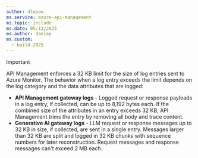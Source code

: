 ```yaml
---
author: dlepow
ms.service: azure-api-management
ms.topic: include
ms.date: 05/13/2025
ms.author: danlep
ms.custom:
  - build-2025
---
```


> [!IMPORTANT]
> API Management enforces a 32 KB limit for the size of log entries sent to Azure Monitor. The behavior when a log entry exceeds the limit depends on the log category and the data attributes that are logged:
> * **API Management gateway logs** - Logged request or response payloads in a log entry, if collected, can be up to 8,192 bytes each. If the combined size of the attributes in an entry exceeds 32 KB, API Management trims the entry by removing all body and trace content. 
> * **Generative AI gateway logs** - LLM request or response messages up to 32 KB in size, if collected, are sent in a single entry. Messages larger than 32 KB are split and logged in 32 KB chunks with sequence numbers for later reconstruction. Request messages and response messages can't exceed 2 MB each.